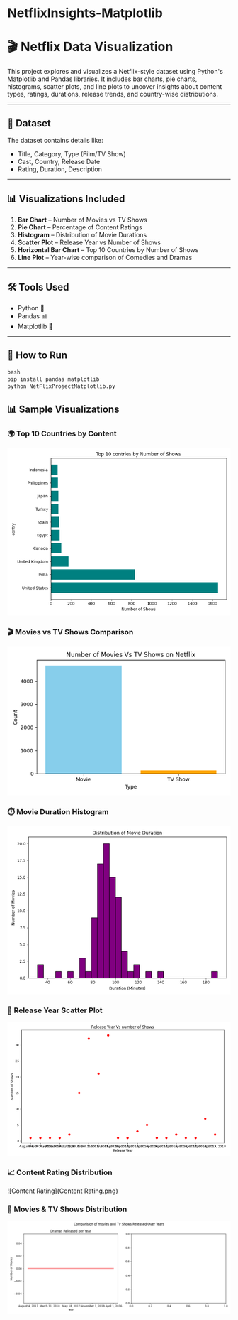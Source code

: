 # NetflixInsights-Matplotlib

# 🎬 Netflix Data Visualization

This project explores and visualizes a Netflix-style dataset using Python's Matplotlib and Pandas libraries. It includes bar charts, pie charts, histograms, scatter plots, and line plots to uncover insights about content types, ratings, durations, release trends, and country-wise distributions.

---

## 📁 Dataset

The dataset contains details like:
- Title, Category, Type (Film/TV Show)
- Cast, Country, Release Date
- Rating, Duration, Description

---

## 📊 Visualizations Included

1. **Bar Chart** – Number of Movies vs TV Shows
2. **Pie Chart** – Percentage of Content Ratings
3. **Histogram** – Distribution of Movie Durations
4. **Scatter Plot** – Release Year vs Number of Shows
5. **Horizontal Bar Chart** – Top 10 Countries by Number of Shows
6. **Line Plot** – Year-wise comparison of Comedies and Dramas

---

## 🛠️ Tools Used

- Python 🐍
- Pandas 📊
- Matplotlib 🎨

---

## 📌 How to Run

```
bash
pip install pandas matplotlib
python NetFlixProjectMatplotlib.py
```
## 📊 Sample Visualizations

### 🌍 Top 10 Countries by Content
![Top 10 Countries](Top10_Countries.png)

### 🎬 Movies vs TV Shows Comparison
![Movies vs TV Shows](moviesVsTV.png)

### ⏱️ Movie Duration Histogram
![Movie Duration Histogram](movies_duration_histogram.png)

### 📅 Release Year Scatter Plot
![Release Year Scatter](release_year_Scatter.png)

### 📈 Content Rating Distribution
![Content Rating](Content Rating.png)

### 🔄 Movies & TV Shows Distribution
![Movies_Tv_Shows_Comparison](Movies_Tv_Shows_Comparison.png)
